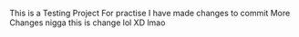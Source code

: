 This is a Testing Project For practise
I have made changes to commit
More Changes
nigga this is change lol XD lmao
